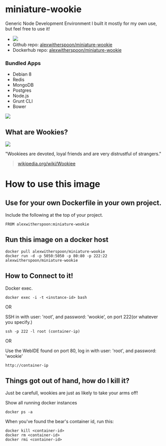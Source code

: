 # miniature-wookie
Generic Node Development Environment
I built it mostly for my own use, but feel free to use it! 

* [![](https://badge.imagelayers.io/alexwitherspoon/miniature-wookie.svg)](https://imagelayers.io/?images=alexwitherspoon/miniature-wookie 'Get your own badge on imagelayers.io')
* Github repo: [alexwitherspoon/miniature-wookie](https://github.com/alexwitherspoon/miniature-wookie)
* Dockerhub repo: [alexwitherspoon/miniature-wookie](https://registry.hub.docker.com/u/alexwitherspoon/miniature-wookie/)

### Bundled Apps
* Debian 8
* Redis
* MongoDB
* Postgres
* Node.js
* Grunt CLI
* Bower


![](https://alexwitherspoon.ghost.io/content/images/2015/04/2015-04-07-17_11_05-CODIAD-1.png)


## What are Wookies?

![](https://alexwitherspoon.ghost.io/content/images/2015/04/logo-1.png)

"Wookiees are devoted, loyal friends and are very distrustful of strangers."

> [wikipedia.org/wiki/Wookiee](http://en.wikipedia.org/wiki/Wookiee)

# How to use this image

## Use for your own Dockerfile in your own project.

Include the following at the top of your project.

    FROM alexwitherspoon:miniature-wookie

## Run this image on a docker host

    docker pull alexwitherspoon/miniature-wookie
    docker run -d -p 5050:5050 -p 80:80 -p 222:22 alexwitherspoon/miniature-wookie

## How to Connect to it!

Docker exec.

    docker exec -i -t <instance-id> bash
    
OR

SSH in with user: 'root', and password: 'wookie', on port 222(or whatever you specify.)
   
    ssh -p 222 -l root (container-ip)
   
OR

Use the WebIDE found on port 80, log in with user: 'root', and password: 'wookie'

    http://container-ip
   

## Things got out of hand, how do I kill it?

Just be carefull, wookies are just as likely to take your arms off!

Show all running docker instances

    docker ps -a

When you've found the bear's container id, run this:

    docker kill <container-id>
    docker rm <container-id>
    docker rmi <container-id>
